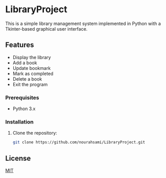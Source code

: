 # LibraryProject

This is a simple library management system implemented in Python with a Tkinter-based graphical user interface.

## Features

- Display the library
- Add a book
- Update bookmark
- Mark as completed
- Delete a book
- Exit the program

### Prerequisites

- Python 3.x

### Installation

1. Clone the repository:

   ```bash
   git clone https://github.com/nourahsami/LibraryProject.git
   
## License

[MIT](https://choosealicense.com/licenses/mit/)



